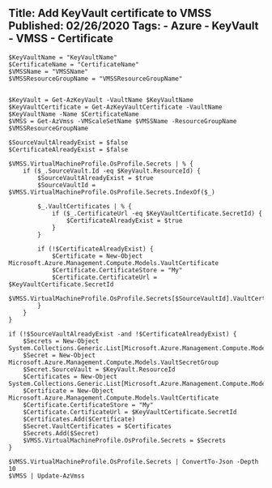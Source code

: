Title: Add KeyVault certificate to VMSS 
Published: 02/26/2020
Tags:
    - Azure
    - KeyVault
    - VMSS
    - Certificate
---

    $KeyVaultName = "KeyVaultName"
    $CertificateName = "CertificateName"
    $VMSSName = "VMSSName"
    $VMSSResourceGroupName = "VMSSResourceGroupName"


    $KeyVault = Get-AzKeyVault -VaultName $KeyVaultName
    $KeyVaultCertificate = Get-AzKeyVaultCertificate -VaultName $KeyVaultName -Name $CertificateName
    $VMSS = Get-AzVmss -VMScaleSetName $VMSSName -ResourceGroupName $VMSSResourceGroupName

    $SourceVaultAlreadyExist = $false
    $CertificateAlreadyExist = $false

    $VMSS.VirtualMachineProfile.OsProfile.Secrets | % {
        if ($_.SourceVault.Id -eq $KeyVault.ResourceId) {
            $SourceVaultAlreadyExist = $true
            $SourceVaultId = $VMSS.VirtualMachineProfile.OsProfile.Secrets.IndexOf($_)

            $_.VaultCertificates | % {
                if ($_.CertificateUrl -eq $KeyVaultCertificate.SecretId) {
                    $CertificateAlreadyExist = $true
                }
            }

            if (!$CertificateAlreadyExist) {
                $Certificate = New-Object Microsoft.Azure.Management.Compute.Models.VaultCertificate
                $Certificate.CertificateStore = "My"
                $Certificate.CertificateUrl = $KeyVaultCertificate.SecretId
                $VMSS.VirtualMachineProfile.OsProfile.Secrets[$SourceVaultId].VaultCertificates.Add($Certificate)
            }
        }
    }

    if (!$SourceVaultAlreadyExist -and !$CertificateAlreadyExist) {
        $Secrets = New-Object System.Collections.Generic.List[Microsoft.Azure.Management.Compute.Models.VaultSecretGroup]
        $Secret = New-Object Microsoft.Azure.Management.Compute.Models.VaultSecretGroup
        $Secret.SourceVault = $KeyVault.ResourceId
        $Certificates = New-Object System.Collections.Generic.List[Microsoft.Azure.Management.Compute.Models.VaultCertificate]
        $Certificate = New-Object Microsoft.Azure.Management.Compute.Models.VaultCertificate
        $Certificate.CertificateStore = "My"
        $Certificate.CertificateUrl = $KeyVaultCertificate.SecretId
        $Certificates.Add($Certificate)
        $Secret.VaultCertificates = $Certificates
        $Secrets.Add($Secret)
        $VMSS.VirtualMachineProfile.OsProfile.Secrets = $Secrets
    }

    $VMSS.VirtualMachineProfile.OsProfile.Secrets | ConvertTo-Json -Depth 10
    $VMSS | Update-AzVmss
